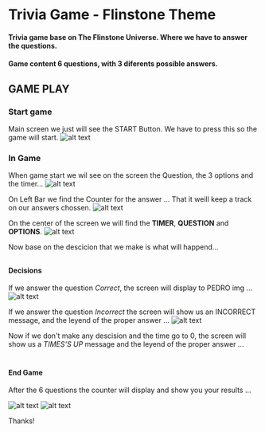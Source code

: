 # Trivia Game - Flinstone Theme

#### Trivia game base on The Flinstone Universe. Where we have to answer the questions.
#### Game content 6 questions, with 3 diferents possible answers.

## GAME PLAY
### Start game

Main screen we just will see the START Button. We have to press this so the game will start.
![alt text](https://github.com/marioiovanna/Back-Future-Game/blob/master/assests/img/game-pics/main.PNG "Main")

### In Game
When game start we wil see on the screen the Question, the 3 options and the timer...
![alt text](https://github.com/marioiovanna/Back-Future-Game/blob/master/assests/img/game-pics/caract.PNG) 

On Left Bar we find the Counter for the answer ... That it weill keep a track on our answers chossen.
![alt text](https://github.com/marioiovanna/Back-Future-Game/blob/master/assests/img/game-pics/caract.PNG) 

On the center of the screen we will find the **TIMER**, **QUESTION** and **OPTIONS**.
![alt text](https://github.com/marioiovanna/Back-Future-Game/blob/master/assests/img/game-pics/caract.PNG) 

Now base on the descicion that we make is what will happend...

##
#### Decisions 
If we answer the question *Correct*, the screen will display to PEDRO img ...
![alt text](https://github.com/marioiovanna/Back-Future-Game/blob/master/assests/img/game-pics/caract.PNG) 


If we answer the question *Incorrect* the screen will show us an INCORRECT message, and the leyend of the proper answer ...
![alt text](https://github.com/marioiovanna/Back-Future-Game/blob/master/assests/img/game-pics/caract.PNG) 

Now if we don't make any descision and the time go to 0, the screen will show us a *TIMES'S UP* message and the leyend of the proper answer ...

# 
#### End Game
After the 6 questions the counter will display and show you your results ...

![alt text](https://github.com/marioiovanna/Back-Future-Game/blob/master/assests/img/game-pics/caract.PNG) ![alt text](https://github.com/marioiovanna/Back-Future-Game/blob/master/assests/img/game-pics/caract.PNG) 

Thanks!